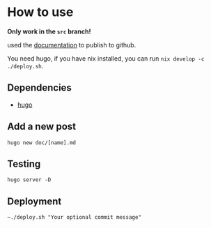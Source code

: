 # How to use

**Only work in the `src` branch!**

used the [documentation](https://gohugo.io/hosting-and-deployment/hosting-on-github/) to publish to github.

You need hugo, if you have nix installed, you can run `nix develop -c ./deploy.sh`.

## Dependencies

* [hugo](https://gohugo.io/)

## Add a new post

`hugo new doc/[name].md`

## Testing

`hugo server -D`

## Deployment

`~./deploy.sh "Your optional commit message"`

